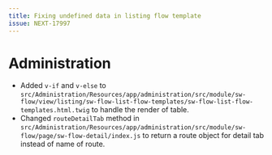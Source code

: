 ```yaml
---
title: Fixing undefined data in listing flow template
issue: NEXT-17997
---
```

# Administration
* Added `v-if` and `v-else` to `src/Administration/Resources/app/administration/src/module/sw-flow/view/listing/sw-flow-list-flow-templates/sw-flow-list-flow-templates.html.twig` to handle the render of table.
* Changed `routeDetailTab` method in `src/Administration/Resources/app/administration/src/module/sw-flow/page/sw-flow-detail/index.js` to return a route object for detail tab instead of name of route.
